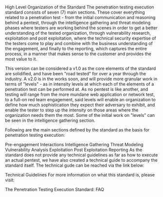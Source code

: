 High Level Organization of the Standard
The penetration testing execution standard consists of seven (7) main sections. These cover everything related to a penetration test - from the initial communication and reasoning behind a pentest, through the intelligence gathering and threat modeling phases where testers are working behind the scenes in order to get a better understanding of the tested organization, through vulnerability research, exploitation and post exploitation, where the technical security expertise of the testers come to play and combine with the business understanding of the engagement, and finally to the reporting, which captures the entire process, in a manner that makes sense to the customer and provides the most value to it.

This version can be considered a v1.0 as the core elements of the standard are solidified, and have been "road tested" for over a year through the industry. A v2.0 is in the works soon, and will provide more granular work in terms of "levels" - as in intensity levels at which each of the elements of a penetration test can be performed at. As no pentest is like another, and testing will range from the more mundane web application or network test, to a full-on red team engagement, said levels will enable an organization to define how much sophistication they expect their adversary to exhibit, and enable the tester to step up the intensity on those areas where the organization needs them the most. Some of the initial work on "levels" can be seen in the intelligence gathering section.

Following are the main sections defined by the standard as the basis for penetration testing execution:

Pre-engagement Interactions
Intelligence Gathering
Threat Modeling
Vulnerability Analysis
Exploitation
Post Exploitation
Reporting
As the standard does not provide any technical guidelines as far as how to execute an actual pentest, we have also created a technical guide to accompany the standard itself. The technical gude can be reached via the link below:

Technical Guidelines
For more information on what this standard is, please visit:

The Penetration Testing Execution Standard: FAQ
